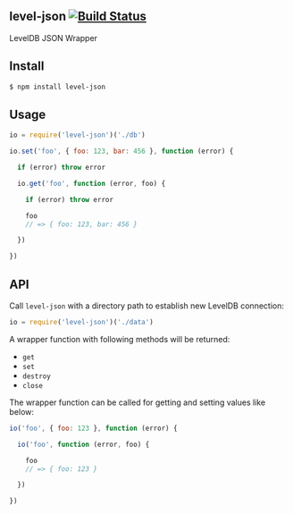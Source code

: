 ## level-json  [![Build Status](https://travis-ci.org/azer/level-json.png)](https://travis-ci.org/azer/level-json)

LevelDB JSON Wrapper

## Install

```bash
$ npm install level-json
```

## Usage

```js
io = require('level-json')('./db')

io.set('foo', { foo: 123, bar: 456 }, function (error) {

  if (error) throw error

  io.get('foo', function (error, foo) {

    if (error) throw error

    foo
    // => { foo: 123, bar: 456 }

  })

})
```

## API

Call `level-json` with a directory path to establish new LevelDB connection:

```js
io = require('level-json')('./data')
```

A wrapper function with following methods will be returned:

* `get`
* `set`
* `destroy`
* `close`

The wrapper function can be called for getting and setting values like below:

```js
io('foo', { foo: 123 }, function (error) {

  io('foo', function (error, foo) {

    foo
    // => { foo: 123 }

  })

})
```
